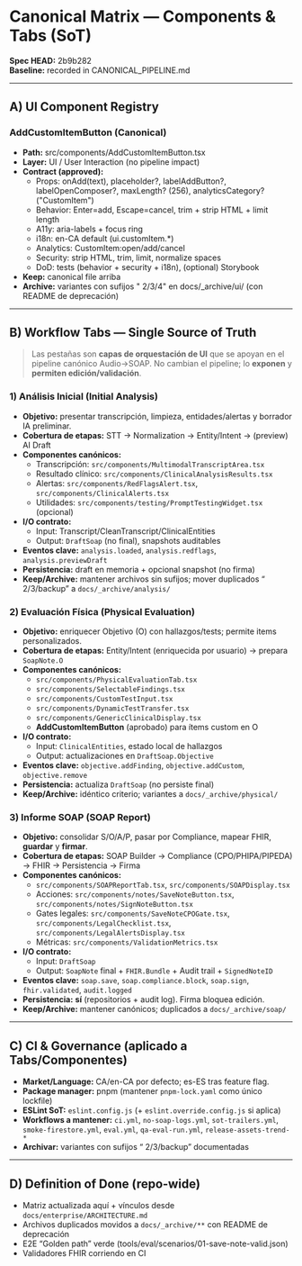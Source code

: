 # Canonical Matrix — Components & Tabs (SoT)

**Spec HEAD:** 2b9b282  
**Baseline:** recorded in CANONICAL_PIPELINE.md

---

## A) UI Component Registry

### AddCustomItemButton (Canonical)
- **Path:** src/components/AddCustomItemButton.tsx
- **Layer:** UI / User Interaction (no pipeline impact)
- **Contract (approved):**
  - Props: onAdd(text), placeholder?, labelAddButton?, labelOpenComposer?, maxLength? (256), analyticsCategory? ("CustomItem")
  - Behavior: Enter=add, Escape=cancel, trim + strip HTML + limit length
  - A11y: aria-labels + focus ring
  - i18n: en-CA default (ui.customItem.*)
  - Analytics: CustomItem:open/add/cancel
  - Security: strip HTML, trim, limit, normalize spaces
  - DoD: tests (behavior + security + i18n), (optional) Storybook
- **Keep:** canonical file arriba
- **Archive:** variantes con sufijos " 2/3/4" en docs/_archive/ui/ (con README de deprecación)

---

## B) Workflow Tabs — Single Source of Truth

> Las pestañas son **capas de orquestación de UI** que se apoyan en el pipeline canónico Audio→SOAP. No cambian el pipeline; lo **exponen** y **permiten edición/validación**.

### 1) Análisis Inicial (Initial Analysis)
- **Objetivo:** presentar transcripción, limpieza, entidades/alertas y borrador IA preliminar.
- **Cobertura de etapas:** STT → Normalization → Entity/Intent → (preview) AI Draft
- **Componentes canónicos:**
  - Transcripción: `src/components/MultimodalTranscriptArea.tsx`
  - Resultado clínico: `src/components/ClinicalAnalysisResults.tsx`
  - Alertas: `src/components/RedFlagsAlert.tsx`, `src/components/ClinicalAlerts.tsx`
  - Utilidades: `src/components/testing/PromptTestingWidget.tsx` (opcional)
- **I/O contrato:**
  - Input: Transcript/CleanTranscript/ClinicalEntities
  - Output: `DraftSoap` (no final), snapshots auditables
- **Eventos clave:** `analysis.loaded`, `analysis.redflags`, `analysis.previewDraft`
- **Persistencia:** draft en memoria + opcional snapshot (no firma)
- **Keep/Archive:** mantener archivos sin sufijos; mover duplicados “ 2/3/backup” a `docs/_archive/analysis/`

### 2) Evaluación Física (Physical Evaluation)
- **Objetivo:** enriquecer Objetivo (O) con hallazgos/tests; permite items personalizados.
- **Cobertura de etapas:** Entity/Intent (enriquecida por usuario) → prepara `SoapNote.O`
- **Componentes canónicos:**
  - `src/components/PhysicalEvaluationTab.tsx`
  - `src/components/SelectableFindings.tsx`
  - `src/components/CustomTestInput.tsx`
  - `src/components/DynamicTestTransfer.tsx`
  - `src/components/GenericClinicalDisplay.tsx`
  - **AddCustomItemButton** (aprobado) para ítems custom en O
- **I/O contrato:**
  - Input: `ClinicalEntities`, estado local de hallazgos
  - Output: actualizaciones en `DraftSoap.Objective`
- **Eventos clave:** `objective.addFinding`, `objective.addCustom`, `objective.remove`
- **Persistencia:** actualiza `DraftSoap` (no persiste final)
- **Keep/Archive:** idéntico criterio; variantes a `docs/_archive/physical/`

### 3) Informe SOAP (SOAP Report)
- **Objetivo:** consolidar S/O/A/P, pasar por Compliance, mapear FHIR, **guardar** y **firmar**.
- **Cobertura de etapas:** SOAP Builder → Compliance (CPO/PHIPA/PIPEDA) → FHIR → Persistencia → Firma
- **Componentes canónicos:**
  - `src/components/SOAPReportTab.tsx`, `src/components/SOAPDisplay.tsx`
  - Acciones: `src/components/notes/SaveNoteButton.tsx`, `src/components/notes/SignNoteButton.tsx`
  - Gates legales: `src/components/SaveNoteCPOGate.tsx`, `src/components/LegalChecklist.tsx`, `src/components/LegalAlertsDisplay.tsx`
  - Métricas: `src/components/ValidationMetrics.tsx`
- **I/O contrato:**
  - Input: `DraftSoap`
  - Output: `SoapNote` final + `FHIR.Bundle` + Audit trail + `SignedNoteID`
- **Eventos clave:** `soap.save`, `soap.compliance.block`, `soap.sign`, `fhir.validated`, `audit.logged`
- **Persistencia:** **sí** (repositorios + audit log). Firma bloquea edición.
- **Keep/Archive:** mantener canónicos; duplicados a `docs/_archive/soap/`

---

## C) CI & Governance (aplicado a Tabs/Componentes)
- **Market/Language:** CA/en-CA por defecto; es-ES tras feature flag.
- **Package manager:** pnpm (mantener `pnpm-lock.yaml` como único lockfile)
- **ESLint SoT:** `eslint.config.js` (+ `eslint.override.config.js` si aplica)
- **Workflows a mantener:** `ci.yml`, `no-soap-logs.yml`, `sot-trailers.yml`, `smoke-firestore.yml`, `eval.yml`, `qa-eval-run.yml`, `release-assets-trend-*`
- **Archivar:** variantes con sufijos “ 2/3/backup” documentadas

---

## D) Definition of Done (repo-wide)
- Matriz actualizada aquí + vínculos desde `docs/enterprise/ARCHITECTURE.md`
- Archivos duplicados movidos a `docs/_archive/**` con README de deprecación
- E2E “Golden path” verde (tools/eval/scenarios/01-save-note-valid.json)
- Validadores FHIR corriendo en CI
